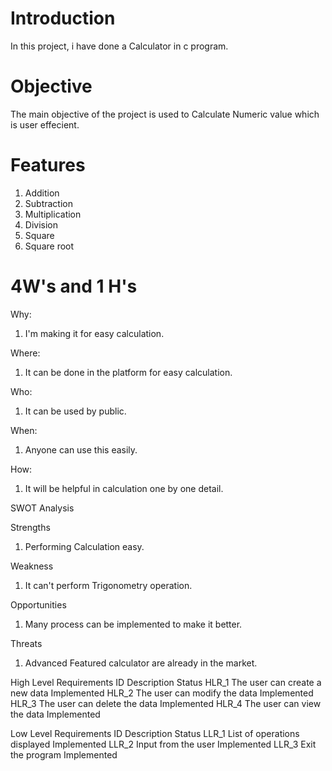 # Introduction

   In this project, i have done a Calculator in c program.

# Objective

   The main objective of the project is used to Calculate Numeric value which is user effecient.
   
# Features

1.	Addition
2.	Subtraction
3.	Multiplication
4.	Division
5.	Square
6.	Square root

# 4W's and 1 H's

Why:
1.	I'm making it for easy calculation.

Where:
1.	It can be done in the platform for easy calculation.

Who:
1.	It can be used by public.

When:
1.	Anyone can use this easily.

How:
1.	It will be helpful in calculation one by one detail.

SWOT Analysis

Strengths
1.	Performing Calculation easy.

Weakness
1.	It can't perform Trigonometry operation.

Opportunities
1.	Many process can be implemented to make it better.

Threats
1.	Advanced Featured calculator are already in the market.

High Level Requirements
ID	Description	Status
HLR_1	The user can create a new data	Implemented
HLR_2	The user can modify the data	Implemented
HLR_3	The user can delete the data	Implemented
HLR_4	The user can view the data	Implemented

Low Level Requirements
ID	Description	Status
LLR_1	List of operations displayed	Implemented
LLR_2	Input from the user	Implemented
LLR_3	Exit the program	Implemented

